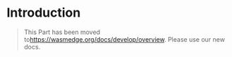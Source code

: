 # Introduction

> This Part has been moved to<https://wasmedge.org/docs/develop/overview>. Please use our new docs.

